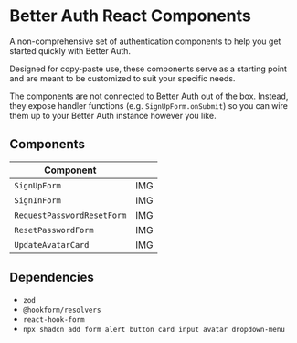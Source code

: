 # Better Auth React Components

A non-comprehensive set of authentication components to help you get started quickly with Better Auth.

Designed for copy-paste use, these components serve as a starting point and are meant to be customized to suit your specific needs.

The components are not connected to Better Auth out of the box. Instead, they expose handler functions (e.g. `SignUpForm.onSubmit`) so you can wire them up to your Better Auth instance however you like.

## Components

| Component  |  |
| ------------- | ------------- |
| `SignUpForm`  | IMG  |
| `SignInForm`  | IMG  |
| `RequestPasswordResetForm`  | IMG  |
| `ResetPasswordForm`  | IMG  |
| `UpdateAvatarCard`  | IMG  |

## Dependencies
- `zod`
- `@hookform/resolvers`
-  `react-hook-form`
-  `npx shadcn add form alert button card input avatar dropdown-menu` 
